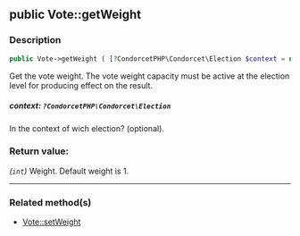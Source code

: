 ## public Vote::getWeight

### Description    

```php
public Vote->getWeight ( [?CondorcetPHP\Condorcet\Election $context = null] ): int
```

Get the vote weight. The vote weight capacity must be active at the election level for producing effect on the result.
    

##### **context:** *```?CondorcetPHP\Condorcet\Election```*   
In the context of wich election? (optional).    


### Return value:   

*(```int```)* Weight. Default weight is 1.


---------------------------------------

### Related method(s)      

* [Vote::setWeight](../Vote%20Class/public%20Vote--setWeight.md)    
